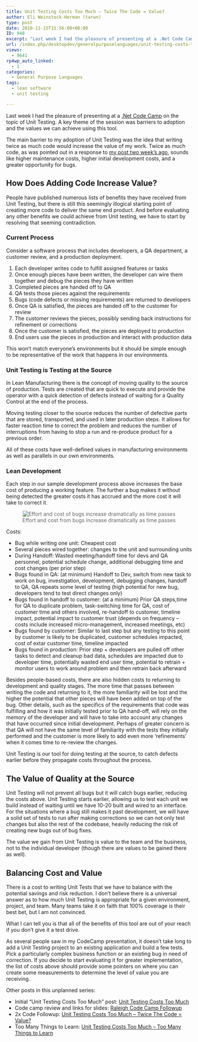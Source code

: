 ```yaml
---
title: Unit Testing Costs Too Much – Twice The Code = Value?
author: Eli Weinstock-Herman (tarwn)
type: post
date: 2010-11-15T15:56:09+00:00
ID: 948
excerpt: "Last week I had the pleasure of presenting at a .Net Code Camp on the topic of Unit Testing. A key theme of the session was barriers to adoption and the values we can achieve using this tool.The main barrier to my adoption of Unit Testing was the idea that writing twice as much code would increase the value of my work. Twice as much code, as was pointed out in a response to my post two week's ago, sounds like higher maintenance costs, higher initial development costs, and a greater opportunity for bugs."
url: /index.php/desktopdev/generalpurposelanguages/unit-testing-costs-too-much-twice-the-co/
views:
  - 9641
rp4wp_auto_linked:
  - 1
categories:
  - General Purpose Languages
tags:
  - lean software
  - unit testing

---
```

Last week I had the pleasure of presenting at a [.Net Code Camp][1] on the topic of Unit Testing. A key theme of the session was barriers to adoption and the values we can achieve using this tool.

The main barrier to my adoption of Unit Testing was the idea that writing twice as much code would increase the value of my work. Twice as much code, as was pointed out in a response to [my post two week&#8217;s ago][2], sounds like higher maintenance costs, higher initial development costs, and a greater opportunity for bugs.

## How Does Adding Code Increase Value?

People have published numerous lists of benefits they have received from Unit Testing, but there is still this seemingly illogical starting point of creating more code to deliver the same end product. And before evaluating any other benefits we could achieve from Unit testing, we have to start by resolving that seeming contradiction.

### Current Process

Consider a software process that includes developers, a QA department, a customer review, and a production deployment. 

  1. Each developer writes code to fulfill assigned features or tasks
  2. Once enough pieces have been written, the developer can wire them together and debug the pieces they have written
  3. Completed pieces are handed off to QA
  4. QA tests those pieces against the requirements
  5. Bugs (code defects or missing requirements) are returned to developers
  6. Once QA is satisfied, the pieces are handed off to the customer for review
  7. The customer reviews the pieces, possibly sending back instructions for refinement or corrections
  8. Once the customer is satisfied, the pieces are deployed to production
  9. End users use the pieces in production and interact with production data

This won&#8217;t match everyone&#8217;s environments but it should be simple enough to be representative of the work that happens in our environments.

### Unit Testing is Testing at the Source

In Lean Manufacturing there is the concept of moving quality to the source of production. Tests are created that are quick to execute and provide the operator with a quick detection of defects instead of waiting for a Quality Control at the end of the process.

Moving testing closer to the source reduces the number of defective parts that are stored, transported, and used in later production steps. It allows for faster reaction time to correct the problem and reduces the number of interruptions from having to stop a run and re-produce product for a previous order.

All of these costs have well-defined values in manufacturing environments as well as parallels in our own environments.

### Lean Development

Each step in our sample development process above increases the base cost of producing a working feature. The further a bug makes it without being detected the greater costs it has accrued and the more cost it will take to correct it.

<div style="text-align: center; color: #666666;">
  <img src="http://tiernok.com/LTDBlog/unittesting/UnitTestingGraphs.png" alt="Effort and cost of bugs increase dramatically as time passes" /><br /> Effort and cost from bugs increase dramatically as time passes
</div>

Costs:

  * Bug while writing one unit: Cheapest cost
  * Several pieces wired together: changes to the unit and surrounding units
  * During Handoff: Wasted meeting/handoff time for devs and QA personnel, potential schedule change, additional debugging time and cost changes (per prior step)
  * Bugs found in QA: (at minimum) Handoff to Dev, switch from new task to work on bug, investigation, development, debugging changes, handoff to QA, QA repeats some level of testing (high potential for new bug, developers tend to test direct changes only)
  * Bugs found in handoff to customer: (at a minimum) Prior QA steps,time for QA to duplicate problem, task-switching time for QA, cost of customer time and others involved, re-handoff to customer, timeline impact, potential impact to customer trust (depends on frequency &#8211; costs include increased micro-management, increased meetings, etc)
  * Bugs found by customer: Similar to last step but any testing to this point by customer is likely to be duplicated, customer schedules impacted, cost of extar customer time, timeline impacted
  * Bugs found in production: Prior step + developers are pulled off other tasks to detect and cleanup bad data, schedules are impacted due to developer time, potentially wasted end user time, potential to retrain + monitor users to work around problem and then retrain back afterward

Besides people-based costs, there are also hidden costs to returning to development and quality stages. The more time that passes between writing the code and returning to it, the more familiarity will be lost and the higher the potential that other pieces will have been added on top of the bug. Other details, such as the specifics of the requirements that code was fulfilling and how it was initially tested prior to QA hand-off, will rely on the memory of the developer and will have to take into account any changes that have occurred since initial development. Perhaps of greater concern is that QA will not have the same level of familiarity with the tests they initially performed and the customer is more likely to add even more &#8216;refinements&#8217; when it comes time to re-review the changes.

Unit Testing is our tool for doing testing at the source, to catch defects earlier before they propagate costs throughout the process.

## The Value of Quality at the Source

Unit Testing will not prevent all bugs but it will catch bugs earlier, reducing the costs above. Unit Testing starts earlier, allowing us to test each unit we build instead of waiting until we have 10-20 built and wired to an interface. For the situations where a bug still makes it past development, we will have a solid set of tests to run after making corrections so we can not only test changes but also the rest of the codebase, heavily reducing the risk of creating new bugs out of bug fixes.

The value we gain from Unit Testing is value to the team and the business, not to the individual developer (though there are values to be gained there as well).

## Balancing Cost and Value

There is a cost to writing Unit Tests that we have to balance with the potential savings and risk reduction. I don&#8217;t believe there is a universal answer as to how much Unit Testing is appropriate for a given environment, project, and team. Many teams take it on faith that 100% coverage is their best bet, but I am not convinced. 

What I can tell you is that all of the benefits of this tool are out of your reach if you don’t give it a test drive. 

As several people saw in my CodeCamp presentation, it doesn’t take long to add a Unit Testing project to an existing application and build a few tests. Pick a particularly complex business function or an existing bug in need of correction. If you decide to start evaluating it for greater implementation, the list of costs above should provide some pointers on where you can create some measurements to determine the level of value you are receiving.

Other posts in this unplanned series:

  * Initial &#8220;Unit Testing Costs Too Much&#8221; post: [Unit Testing Costs Too Much][3]
  * Code camp review and links for slides: [Raleigh Code Camp Followup][4]
  * 2x Code Followup: [Unit Testing Costs Too Much &#8211; Twice The Code = Value?][5]
  * Too Many Things to Learn: [Unit Testing Costs Too Much &#8211; Too Many Things to Learn][6]

 [1]: /index.php/DesktopDev/MSTech/raleigh-code-camp-followup "Read my quick CodeCamp review"
 [2]: /index.php/DesktopDev/GeneralPurposeLanguages/unit-testing-costs-too-much "Read the 'Unit testing Costs Too Much' post"
 [3]: /index.php/DesktopDev/GeneralPurposeLanguages/unit-testing-costs-too-much "Check out the first post"
 [4]: /index.php/All/?p=999 "Code Camp review"
 [5]: /index.php/DesktopDev/GeneralPurposeLanguages/unit-testing-costs-too-much-twice-the-co "Read more on the 2x Code topic"
 [6]: /index.php/WebDev/ServerProgramming/unit-testing-costs-too-much-too-many-thi "Read more on the Unit Test Cost topic"